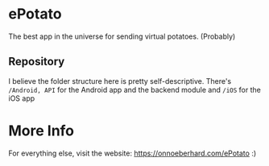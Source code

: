 # ePotato
The best app in the universe for sending virtual potatoes. (Probably)

## Repository
I believe the folder structure here is pretty self-descriptive. There's `/Android, API` for the Android app and the backend module and `/iOS` for the iOS app

# More Info
For everything else, visit the website: https://onnoeberhard.com/ePotato :)
